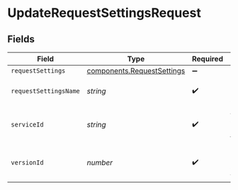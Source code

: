 # UpdateRequestSettingsRequest


## Fields

| Field                                                                           | Type                                                                            | Required                                                                        | Description                                                                     | Example                                                                         |
| ------------------------------------------------------------------------------- | ------------------------------------------------------------------------------- | ------------------------------------------------------------------------------- | ------------------------------------------------------------------------------- | ------------------------------------------------------------------------------- |
| `requestSettings`                                                               | [components.RequestSettings](../../../sdk/models/components/requestsettings.md) | :heavy_minus_sign:                                                              | N/A                                                                             |                                                                                 |
| `requestSettingsName`                                                           | *string*                                                                        | :heavy_check_mark:                                                              | Name for the request settings.                                                  | test-request-setting                                                            |
| `serviceId`                                                                     | *string*                                                                        | :heavy_check_mark:                                                              | Alphanumeric string identifying the service.                                    | SU1Z0isxPaozGVKXdv0eY                                                           |
| `versionId`                                                                     | *number*                                                                        | :heavy_check_mark:                                                              | Integer identifying a service version.                                          | 1                                                                               |